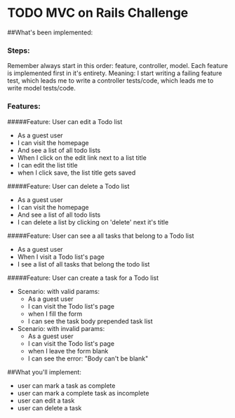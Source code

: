 # TODO MVC on Rails Challenge
##What's been implemented:
### Steps:
Remember always start in this order: feature, controller, model. Each feature is implemented first in it's entirety. Meaning: I start writing a failing feature test, which leads me to write a controller tests/code, which leads me to write model tests/code.
### Features:
#####Feature: User can edit a Todo list

- As a guest user
- I can visit the homepage
- And see a list of all todo lists
- When I click on the edit link next to a list title
- I can edit the list title
- when I click save, the list title gets saved


#####Feature: User can delete a Todo list

- As a guest user
- I can visit the homepage
- And see a list of all todo lists
- I can delete a list by clicking on 'delete' next it's title

#####Feature: User can see a all tasks that belong to a Todo list

- As a guest user
- When I visit a Todo list's page
- I see a list of all tasks that belong the todo list

#####Feature: User can create a task for a Todo list

- Scenario: with valid params:
  - As a guest user
  - I can visit the Todo list's page
  - when I fill the form
  - I can see the task body prepended task list
- Scenario: with invalid params:
  - As a guest user
  - I can visit the Todo list's page
  - when I leave the form blank
  - I can see the error: "Body can't be blank"

##What you'll implement:
  - user can mark a task as complete
  - user can mark a complete task as incomplete
  - user can edit a task
  - user can delete a task
